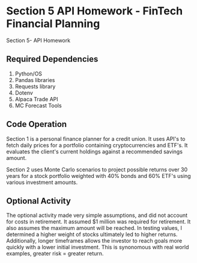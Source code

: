 # Section 5 API Homework - FinTech Financial Planning
Section 5- API Homework

## Required Dependencies
1. Python/OS
2. Pandas libraries
3. Requests library
4. Dotenv
5. Alpaca Trade API
6. MC Forecast Tools

## Code Operation
Section 1 is a personal finance planner for a credit union. It uses API's to fetch daily prices for a portfolio containing cryptocurrencies and ETF's. It evaluates the client's current holdings against a recommended savings amount.

Section 2 uses Monte Carlo scenarios to project possible returns over 30 years for a stock portfolio weighted with 40% bonds and 60% ETF's using various investment amounts.

## Optional Activity
The optional activity made very simple assumptions, and did not account for costs in retirement. It assumed $1 million was required for retirement.  It also assumes the maximum amount will be reached. In testing values, I determined a higher weight of stocks ultimately led to higher returns. Additionally, longer timeframes allows the investor to reach goals more quickly with a lower initial investment. This is synonomous with real world examples, greater risk = greater return.
